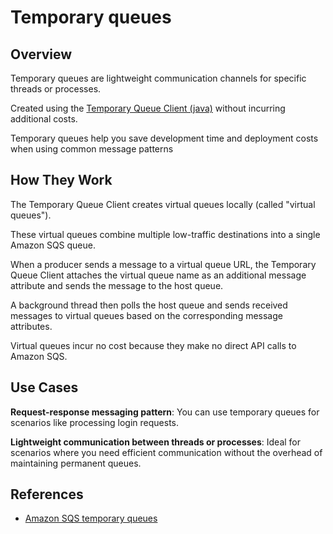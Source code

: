 # Temporary queues

## Overview
Temporary queues are lightweight communication channels for specific threads or processes.

Created using the [Temporary Queue Client (java)](https://github.com/awslabs/amazon-sqs-java-temporary-queues-client) without incurring additional costs.

Temporary queues help you save development time and deployment costs when using common message patterns


## How They Work

The Temporary Queue Client creates virtual queues locally (called "virtual queues").

These virtual queues combine multiple low-traffic destinations into a single Amazon SQS queue.

When a producer sends a message to a virtual queue URL, the Temporary Queue Client attaches the virtual queue name as an additional message attribute and sends the message to the host queue.

A background thread then polls the host queue and sends received messages to virtual queues based on the corresponding message attributes.

Virtual queues incur no cost because they make no direct API calls to Amazon SQS.


## Use Cases

**Request-response messaging pattern**: You can use temporary queues for scenarios like processing login requests.

**Lightweight communication between threads or processes**: Ideal for scenarios where you need efficient communication without the overhead of maintaining permanent queues.


## References

- [Amazon SQS temporary queues](https://docs.aws.amazon.com/AWSSimpleQueueService/latest/SQSDeveloperGuide/sqs-temporary-queues.html)